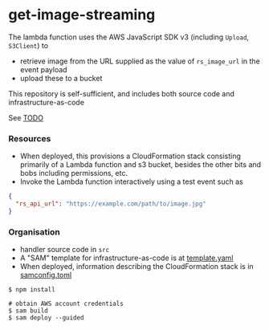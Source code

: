 # get-image-streaming

The lambda function uses the AWS JavaScript SDK v3 (including `Upload`, `S3Client`) to
- retrieve image from the URL supplied as the value of `rs_image_url` in the event payload
- upload these to a bucket

This repository is self-sufficient, and includes both source code and infrastructure-as-code

See [TODO](TODO.md)

### Resources

- When deployed, this provisions a CloudFormation stack consisting primarily of a Lambda function and s3 bucket, besides the other bits and bobs including permissions, etc.
- Invoke the Lambda function interactively using a test event such as
```json
{
  "rs_api_url": "https://example.com/path/to/image.jpg"
}
```

### Organisation

- handler source code in `src`
- A "SAM" template for infrastructure-as-code is at [template.yaml](template.yaml)
- When deployed, information describing the CloudFormation stack is in [samconfig.toml](/samconfig.toml)

```shell
$ npm install

# obtain AWS account credentials
$ sam build
$ sam deploy --guided
```